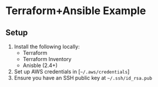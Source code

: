# Terraform+Ansible Example

## Setup

1. Install the following locally:
    * Terraform
    * Terraform Inventory
    * Anisble (2.4+)
2. Set up AWS credentials in [`~/.aws/credentials`]
3. Ensure you have an SSH public key at `~/.ssh/id_rsa.pub`
